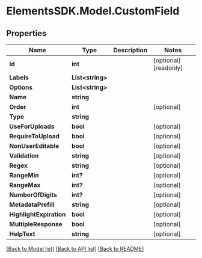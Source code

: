 # ElementsSDK.Model.CustomField

## Properties

Name | Type | Description | Notes
------------ | ------------- | ------------- | -------------
**Id** | **int** |  | [optional] [readonly] 
**Labels** | **List&lt;string&gt;** |  | 
**Options** | **List&lt;string&gt;** |  | 
**Name** | **string** |  | 
**Order** | **int** |  | [optional] 
**Type** | **string** |  | 
**UseForUploads** | **bool** |  | [optional] 
**RequireToUpload** | **bool** |  | [optional] 
**NonUserEditable** | **bool** |  | [optional] 
**Validation** | **string** |  | [optional] 
**Regex** | **string** |  | [optional] 
**RangeMin** | **int?** |  | [optional] 
**RangeMax** | **int?** |  | [optional] 
**NumberOfDigits** | **int?** |  | [optional] 
**MetadataPrefill** | **string** |  | [optional] 
**HighlightExpiration** | **bool** |  | [optional] 
**MultipleResponse** | **bool** |  | [optional] 
**HelpText** | **string** |  | [optional] 

[[Back to Model list]](../README.md#documentation-for-models) [[Back to API list]](../README.md#documentation-for-api-endpoints) [[Back to README]](../README.md)

